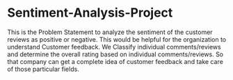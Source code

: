 # Sentiment-Analysis-Project

This is the Problem Statement to analyze the sentiment of the customer reviews as positive or negative. This would be helpful for the organization to understand Customer feedback.
We Classify individual comments/reviews and determine the overall rating based on individual comments/reviews. So that company can get a complete idea of customer feedback and take care of those particular fields.



